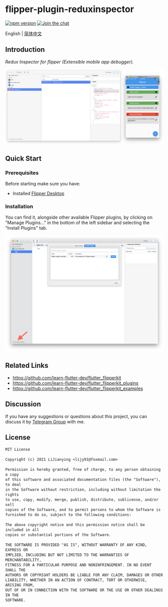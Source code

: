 # flipper-plugin-reduxinspector

[![npm version][npm-image]][npm-url]
[![Join the chat][telegram-image]][telegram-url]

[npm-image]: https://img.shields.io/npm/v/flipper-plugin-reduxinspector.svg
[npm-url]: https://www.npmjs.com/package/flipper-plugin-reduxinspector
[telegram-image]:https://img.shields.io/badge/chat-on%20telegram-blue.svg
[telegram-url]: https://t.me/joinchat/I4jz1FE5sBGk7V0jUpzSXg

English | [简体中文](./README.zh_CN.md)

## Introduction

*Redux Inspector for flipper (Extensible mobile app debugger).*

![](./snapshots/snapshot.png)

## Quick Start

### Prerequisites

Before starting make sure you have:

- Installed [Flipper Desktop](https://fbflipper.com)

### Installation

You can find it, alongside other available Flipper plugins, by clicking on "Manage Plugins..." in the bottom of the left sidebar and selecting the "Install Plugins" tab.

![](./snapshots/install-plugins.png)

## Related Links

- https://github.com/learn-flutter-dev/flutter_flipperkit
- https://github.com/learn-flutter-dev/flutter_flipperkit_plugins
- https://github.com/learn-flutter-dev/flutter_flipperkit_examples

## Discussion

If you have any suggestions or questions about this project, you can discuss it by [Telegram Group](https://t.me/joinchat/I4jz1FE5sBGk7V0jUpzSXg) with me.

## License

```
MIT License

Copyright (c) 2021 LiJianying <lijy91@foxmail.com>

Permission is hereby granted, free of charge, to any person obtaining a copy
of this software and associated documentation files (the "Software"), to deal
in the Software without restriction, including without limitation the rights
to use, copy, modify, merge, publish, distribute, sublicense, and/or sell
copies of the Software, and to permit persons to whom the Software is
furnished to do so, subject to the following conditions:

The above copyright notice and this permission notice shall be included in all
copies or substantial portions of the Software.

THE SOFTWARE IS PROVIDED "AS IS", WITHOUT WARRANTY OF ANY KIND, EXPRESS OR
IMPLIED, INCLUDING BUT NOT LIMITED TO THE WARRANTIES OF MERCHANTABILITY,
FITNESS FOR A PARTICULAR PURPOSE AND NONINFRINGEMENT. IN NO EVENT SHALL THE
AUTHORS OR COPYRIGHT HOLDERS BE LIABLE FOR ANY CLAIM, DAMAGES OR OTHER
LIABILITY, WHETHER IN AN ACTION OF CONTRACT, TORT OR OTHERWISE, ARISING FROM,
OUT OF OR IN CONNECTION WITH THE SOFTWARE OR THE USE OR OTHER DEALINGS IN THE
SOFTWARE.
```
